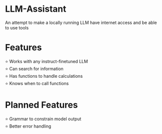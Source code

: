 # LLM-Assistant
An attempt to make a locally running LLM have internet access and be able to use tools

# Features
⭐ Works with any instruct-finetuned LLM<br/>
⭐ Can search for information<br/>
⭐ Has functions to handle calculations<br/>
⭐ Knows when to call functions<br/>

# Planned Features
⭐ Grammar to constrain model output<br/>
⭐ Better error handling
